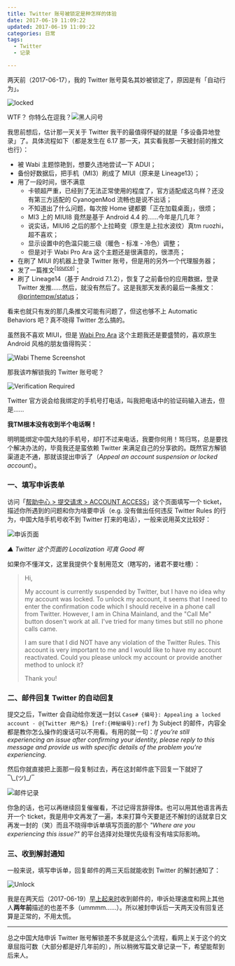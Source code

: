 ```yaml
---
title: Twitter 账号被锁定是种怎样的体验
date: 2017-06-19 11:09:22
updated: 2017-06-19 11:09:22
categories: 日常
tags: 
  - Twitter
  - 记录

---
```


两天前（2017-06-17），我的 Twitter 账号莫名其妙被锁定了，原因是有「自动行为」。

![locked](https://img.blessing.studio/images/2017/06/19/QQ20170617201254.png)

WTF？ 你特么在逗我？![黑人问号](https://img.blessing.studio/images/2017/06/19/5628dd6ecd9fa100f371_size30_w521_h534.th.jpg)

我思前想后，估计那一天关于 Twitter 我干的最值得怀疑的就是「多设备异地登录」了。具体流程如下（都是发生在 6.17 那一天，其实看我那一天被封前的推文也行）：

<!--more-->

- 被 Wabi 主题惊艳到，想要久违地尝试一下 ADUI；
- 备份好数据后，把手机（MI3）刷成了 MIUI（原来是 Lineage13）；
- 用了一段时间，很不满意
  - 卡顿超严重，已经到了无法正常使用的程度了，官方适配成这鸟样？还没有第三方适配的 CyanogenMod 流畅也是说不出话；
  - 不知道出了什么问题，每次按 Home 键都要「正在加载桌面」，很烦；
  - MI3 上的 MIUI8 竟然是基于 Android 4.4 的……今年是几几年？
  - 说实话，MIUI6 之后的那个上拉畸变（原生是上拉水波纹）真tm ruozhi，超不喜欢；
  - 显示设置中的色温只能三级（暖色 - 标准 - 冷色）调整；
  - 但是对于 Wabi Pro Ara 这个主题还是很满意的，很漂亮；
- 在刷了 MIUI 的机器上登录 Twitter 账号，但是用的另外一个代理服务器；
- 发了一篇推文<sup>[[source]](https://twitter.com/printempw/status/876037651089903616)</sup>；
- 刷了 Lineage14（基于 Android 7.1.2），恢复了之前备份的应用数据，登录 Twitter 发推……然后，就没有然后了。这是我那天发表的最后一条推文：[@printempw/status](https://twitter.com/printempw/status/876049475407560705)；


看来也就只有发的那几条推文可能有问题了，但这也够不上 Automatic Behaviors 吧？真不晓得 Twitter 怎么搞的。

虽然我不喜欢 MIUI，但是 [Wabi Pro Ara](http://zhuti.xiaomi.com/detail/810fd4e9-72cd-4cce-bbff-846dd5a709e9) 这个主题我还是要盛赞的，喜欢原生 Android 风格的朋友值得购买：

![Wabi Theme Screenshot](https://ooo.0o0.ooo/2017/06/19/5947313c2b742.png)

那我该咋解锁我的 Twitter 账号呢？

![Verification Required](https://img.blessing.studio/images/2017/06/19/locked_verification_required.png)

Twitter 官方说会给我绑定的手机号打电话，叫我把电话中的验证码输入进去，但是……

**我TM根本没有收到半个电话啊！**

明明能绑定中国大陆的手机号，却打不过来电话，我要你何用！骂归骂，总是要找个解决办法的，毕竟我还是蛮依赖 Twitter 来满足自己的分享欲的。既然官方解锁渠道走不通，那就该提出申诉了（*Appeal an account suspension or locked account*）。

### 一、填写申诉表单

访问「[帮助中心 > 提交请求  > ACCOUNT ACCESS](https://support.twitter.com/forms/general?subtopic=suspended)」这个页面填写一个 ticket，描述你所遇到的问题和你为啥要申诉（e.g. 没有做出任何违反 Twitter Rules 的行为，中国大陆手机号收不到 Twitter 打来的电话），一般来说用英文比较好：

![申诉页面](https://img.blessing.studio/images/2017/06/19/snipaste_20170619_102152.png)

*▲ Twitter 这个页面的  Localization 可真 Good 啊*

如果你不懂洋文，这里我提供个复制用范文（瞎写的，诸君不要吐槽）：

> Hi, 
>
> My account is currently suspended by Twitter, but I have no idea why my account was locked. To unlock my account, it seems that I need to enter the confirmation code which I should receive in a phone call from Twitter. However, I am in China Mainland, and the "Call Me" button dosen't work at all. I've tried for many times but still no phone calls came.
>
> I am sure that I did NOT have any violation of the Twitter Rules. This account is very important to me and I would like to have my account reactivated. Could you please unlock my account or provide another method to unlock it?
>
> Thank you!

### 二、邮件回复 Twitter 的自动回复

提交之后，Twitter 会自动给你发送一封以 `Case# {编号}: Appealing a locked account - @{Twitter 用户名} [ref:{神秘编号}:ref]` 为 Subject 的邮件，内容全都是教你怎么操作的废话可以不用看。有用的就一句：*If you’re still experiencing an issue after confirming your identity, please reply to this message and provide us with specific details of the problem you're experiencing.*

然后你就直接把上面那一段复制过去，再在这封邮件底下回复一下就好了 ‾\\\_(ツ)\_/‾

![邮件记录](https://img.blessing.studio/images/2017/06/19/snipaste_20170619_104702.png)

你急的话，也可以再继续回复催催看，不过记得言辞得体。也可以用其他语言再去开一个 ticket，我是用中文再发了一遍，本来打算今天要是还不解封的话就拿日文再发一封的（笑）而且不晓得申诉单填写页面的那个 *"Where are you experiencing this issue?"* 的平台选择对处理优先级有没有啥实际影响。

### 三、收到解封通知

一般来说，填写申诉单，回复邮件的两三天后就能收到 Twitter 的解封通知了：

![Unlock](https://img.blessing.studio/images/2017/06/19/snipaste_20170619_105254.png)

我是在两天后（2017-06-19）[早上起来时](https://twitter.com/printempw/status/876603531930722305)收到邮件的，申诉处理速度和网上其他人**两年前**描述的也差不多（ummmm……）。所以被封申诉后一天两天没有回复还算是正常的，不用太慌。

-------

总之中国大陆申诉 Twitter 账号解锁差不多就是这么个流程，看网上关于这个的文章屈指可数（大部分都是好几年前的），所以稍微写篇文章记录一下，希望能帮到后来人。